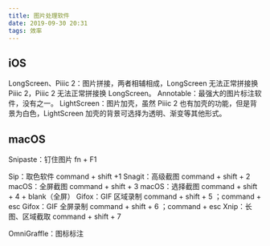 ```yaml
---
title: 图片处理软件
date: 2019-09-30 20:31
tags: 效率
---
```


## iOS
LongScreen、Piiic 2：图片拼接，两者相辅相成，LongScreen 无法正常拼接换 Piiic 2，Piiic 2 无法正常拼接换 LongScreen。
Annotable：最强大的图片标注软件，没有之一。
LightScreen：图片加壳，虽然 Piiic 2 也有加壳的功能，但是背景为白色，LightScreen 加壳的背景可选择为透明、渐变等其他形式。

<!-- more -->

## macOS
Snipaste：钉住图片 fn + F1

Sip：取色软件 command + shift +1
Snagit：高级截图 command + shift + 2
macOS：全屏截图 command + shift + 3
macOS：选择截图 command + shift + 4 + blank（全屏）
Gifox：GIF 区域录制 command + shift + 5 ；command + esc
Gifox：GIF 全屏录制 command + shift + 6 ；command + esc
Xnip：长图、区域截取 command + shift + 7

OmniGraffle：图标标注